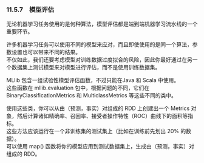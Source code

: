 ### 11.5.7　模型评估 ###
无论机器学习任务使用的是何种算法，模型评估都是端到端机器学习流水线的一个重要环节。  

许多机器学习任务可以使用不同的模型来应对，而且即使使用的是同一个算法，参数设置也可以带来不同的结果。  
不仅如此，我们还要考虑模型对训练数据过度拟合的风险，因此你最好通过在另一个数据集上测试模型来对模型进行评估，而不是使用训练数据集。  

MLlib 包含一组试验性模型评估函数，不过只能在Java 和 Scala 中使用。  
这些函数在 mllib.evaluation 包中，根据问题的不同，它们在 BinaryClassificationMetrics 和 MulticlassMetrics 等这些不同的类中。  

使用这些类，你可以从由（预测，事实）对组成的 RDD 上创建出一个 Metrics 对象，然后计算诸如精确率、召回率、接受者操作特性（ROC）曲线下的面积等指标。  
这些方法应该运行在一个非训练集的测试集上（比如在训练前先划出 20% 的数据）。  
可以使用 map() 函数将你的模型应用到测试数据集上，生成由（预测，事实）对组成的 RDD。